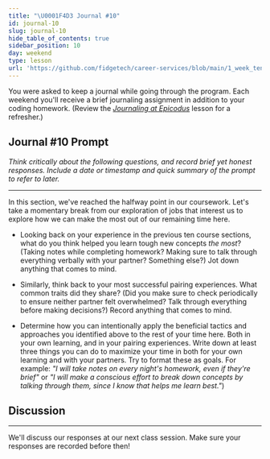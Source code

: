 ```yaml
---
title: "\U0001F4D3 Journal #10"
id: journal-10
slug: journal-10
hide_table_of_contents: true
sidebar_position: 10
day: weekend
type: lesson
url: 'https://github.com/fidgetech/career-services/blob/main/1_week_ten_prompt.md'
---
```


You were asked to keep a journal while going through the program. Each weekend you'll receive a brief journaling assignment in addition to your coding homework. (Review the _[Journaling at Epicodus](/introduction-to-programming/git-html-and-css/homework-journaling-at-epicodus)_ lesson for a refresher.)

## Journal #10 Prompt

_Think critically about the following questions, and record brief yet honest responses. Include a date or timestamp and quick summary of the prompt to refer to later._

---

In this section, we've reached the halfway point in our coursework. Let's take a momentary break from our exploration of jobs that interest us to explore how we can make the most out of our remaining time here.

* Looking back on your experience in the previous ten course sections, what do you think helped you learn tough new concepts _the most_? (Taking notes while completing homework? Making sure to talk through everything verbally with your partner? Something else?) Jot down anything that comes to mind.

* Similarly, think back to your most successful pairing experiences. What common traits did they share? (Did you make sure to check periodically to ensure neither partner felt overwhelmed? Talk through everything before making decisions?) Record anything that comes to mind.

* Determine how you can intentionally apply the beneficial tactics and approaches you identified above to the rest of your time here. Both in your own learning, and in your pairing experiences. Write down at least three things you can do to maximize your time in both for your own learning and with your partners. Try to format these as goals. For example: _"I will take notes on every night's homework, even if they're brief"_ or _"I will make a conscious effort to break down concepts by talking through them, since I know that helps me learn best."_)

## Discussion
---

We'll discuss our responses at our next class session. Make sure your responses are recorded before then!
